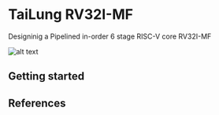# TaiLung RV32I-MF

Designinig a Pipelined in-order 6 stage RISC-V core RV32I-MF

![alt text](https://github.com/ChrisShakkour/RV32I-MAF-project/edit/main/doc/Tai-Lung-fire-attack.jpg)

## Getting started


## References

